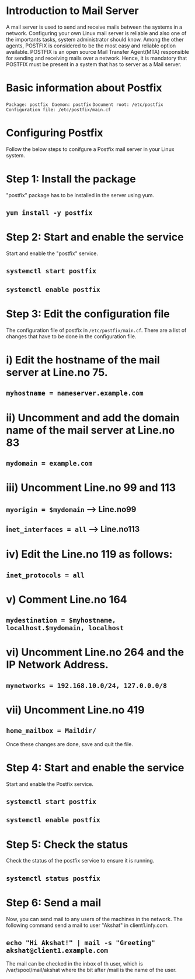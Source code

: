 # Introduction to Mail Server

A mail server is used to send and receive mails between the systems in a network. Configuring your own Linux mail server is reliable and also one of the importants tasks, system administrator should know. Among the other agents, POSTFIX is considered to be the most easy and reliable option available. POSTFIX is an open source Mail Transfer Agent(MTA) responsible for sending and receiving mails over a network. Hence, it is mandatory that POSTFIX must be present in a system that has to server as a Mail server.

# Basic information about Postfix

`Package: postfix `
`Daemon: postfix`                                                    `Document root: /etc/postfix`
`Configuration file: /etc/postfix/main.cf`

# Configuring Postfix
Follow the below steps to conifgure a Postfix mail server in your Linux system.

# Step 1: Install the package
"postfix" package has to be installed in the server using yum.

## `yum install -y postfix`
# Step 2: Start and enable the service
Start and enable the "postfix" service.

## `systemctl start postfix`
## `systemctl enable postfix`
# Step 3: Edit the configuration file
The configuration file of postfix in `/etc/postfix/main.cf`. There are a list of changes that have to be done in the configuration file.

# i) Edit the hostname of the mail server at Line.no 75.

## `myhostname = nameserver.example.com`
# ii) Uncomment and add the domain name of the mail server at Line.no 83

## `mydomain = example.com`
# iii) Uncomment Line.no 99 and 113

## `myorigin = $mydomain` --> Line.no99
## i`net_interfaces = all` --> Line.no113
# iv) Edit the Line.no 119 as follows:

## `inet_protocols = all`
# v) Comment Line.no 164

## `mydestination = $myhostname, localhost.$mydomain, localhost`
# vi) Uncomment Line.no 264 and the IP Network Address.

## `mynetworks = 192.168.10.0/24, 127.0.0.0/8`
# vii) Uncomment Line.no 419

## `home_mailbox = Maildir/`
Once these changes are done, save and quit the file.

# Step 4: Start and enable the service
Start and enable the Postfix service.

## `systemctl start postfix`
## `systemctl enable postfix`

# Step 5: Check the status
Check the status of the postfix service to ensure it is running.

## `systemctl status postfix`
# Step 6: Send a mail
Now, you can send mail to any users of the machines in the network. The following  command send a mail to user "Akshat" in client1.infy.com.

##  `echo "Hi Akshat!" | mail -s "Greeting" akshat@client1.example.com`
The mail can be checked in the inbox of th user, which is /var/spool/mail/akshat where the bit after /mail is the name of the user.